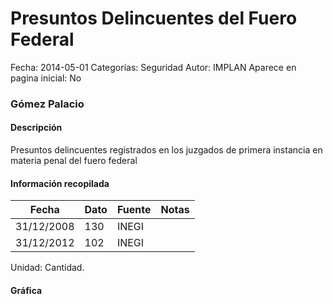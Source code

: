 Presuntos Delincuentes del Fuero Federal
=====

Fecha: 2014-05-01
Categorías: Seguridad
Autor: IMPLAN
Aparece en pagina inicial: No

### Gómez Palacio

#### Descripción

Presuntos delincuentes registrados en los juzgados de primera instancia en materia penal del fuero federal

#### Información recopilada

<table class="table table-hover table-bordered matriz">
  <thead>
    <tr><th>Fecha</th><th>Dato</th><th>Fuente</th><th>Notas</th></tr>
  </thead>
  <tbody>
    <tr><td class="centrado">31/12/2008</td><td class="derecha">130</td><td>INEGI</td><td></td></tr>
    <tr><td class="centrado">31/12/2012</td><td class="derecha">102</td><td>INEGI</td><td></td></tr>
  </tbody>
</table>

Unidad: Cantidad.

#### Gráfica

<div id="Morrisqwaaxosp" class="grafica"></div>
  <!-- JAVASCRIPT DE LA GRAFICA EN Morrisqwaaxosp -->
  <script>
  new Morris.Line({
    element: 'Morrisqwaaxosp',
    data: [
      { fecha: '2008-12-31', dato: 130 },
      { fecha: '2012-12-31', dato: 102 }
    ],
    xkey: 'fecha',
    ykeys: ['dato'],
    labels: ['Dato'],
    lineColors: ['#FF5B02'],
    xLabelFormat: function(d) {
      return d.getDate()+'/'+(d.getMonth()+1)+'/'+d.getFullYear();
    },
    dateFormat: function (ts) {
      var d = new Date(ts);
      return d.getDate() + '/' + (d.getMonth() + 1) + '/' + d.getFullYear();
    }
  });
  </script>
